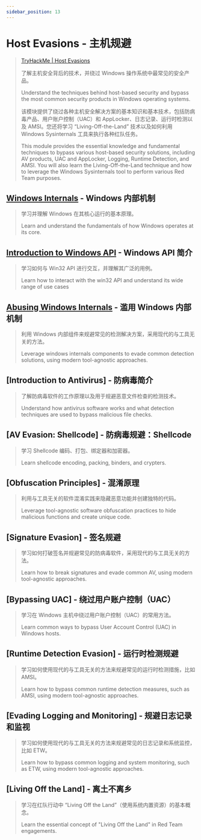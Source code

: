 ```yaml
---
sidebar_position: 13
---
```


# Host Evasions - 主机规避

> [TryHackMe | Host Evasions](https://tryhackme.com/module/host-evasions)
>
> 了解主机安全背后的技术，并绕过 Windows 操作系统中最常见的安全产品。
>
> Understand the techniques behind host-based security and bypass the most common security products in Windows operating systems.
>
> 该模块提供了绕过各种主机安全解决方案的基本知识和基本技术，包括防病毒产品、用户账户控制（UAC）和 AppLocker、日志记录、运行时检测以及 AMSI。您还将学习 “Living-Off-the-Land” 技术以及如何利用 Windows Sysinternals 工具来执行各种红队任务。
>
> This module provides the essential knowledge and fundamental techniques to bypass various host-based security solutions, including AV products, UAC and AppLocker, Logging, Runtime Detection, and AMSI. You will also learn the Living-Off-the-Land technique and how to leverage the Windows Sysinternals tool to perform various Red Team purposes.

## [Windows Internals](./Windows-Internals) - Windows 内部机制

> 学习并理解 Windows 在其核心运行的基本原理。
>
> Learn and understand the fundamentals of how Windows operates at its core.

## [Introduction to Windows API](./Introduction-to-Windows-API) - Windows API 简介

> 学习如何与 Win32 API 进行交互，并理解其广泛的用例。
>
> Learn how to interact with the win32 API and understand its wide range of use cases

## [Abusing Windows Internals](./Abusing-Windows-Internals) - 滥用 Windows 内部机制

> 利用 Windows 内部组件来规避常见的检测解决方案，采用现代的与工具无关的方法。
>
> Leverage windows internals components to evade common detection solutions, using modern tool-agnostic approaches.

## [Introduction to Antivirus] - 防病毒简介

> 了解防病毒软件的工作原理以及用于规避恶意文件检查的检测技术。
>
> Understand how antivirus software works and what detection techniques are used to bypass malicious file checks.

## [AV Evasion: Shellcode] - 防病毒规避：Shellcode

> 学习 Shellcode 编码、打包、绑定器和加密器。
>
> Learn shellcode encoding, packing, binders, and crypters.

## [Obfuscation Principles] - 混淆原理

> 利用与工具无关的软件混淆实践来隐藏恶意功能并创建独特的代码。
>
> Leverage tool-agnostic software obfuscation practices to hide malicious functions and create unique code.

## [Signature Evasion] - 签名规避

> 学习如何打破签名并规避常见的防病毒软件，采用现代的与工具无关的方法。
>
> Learn how to break signatures and evade common AV, using modern tool-agnostic approaches.

## [Bypassing UAC] - 绕过用户账户控制（UAC）

> 学习在 Windows 主机中绕过用户账户控制（UAC）的常用方法。
>
> Learn common ways to bypass User Account Control (UAC) in Windows hosts.

## [Runtime Detection Evasion] - 运行时检测规避

> 学习如何使用现代的与工具无关的方法来规避常见的运行时检测措施，比如 AMSI。
>
> Learn how to bypass common runtime detection measures, such as AMSI, using modern tool-agnostic approaches.

## [Evading Logging and Monitoring] - 规避日志记录和监视

> 学习如何使用现代的与工具无关的方法来规避常见的日志记录和系统监控，比如 ETW。
>
> Learn how to bypass common logging and system monitoring, such as ETW, using modern tool-agnostic approaches.

## [Living Off the Land] - 离土不离乡

> 学习在红队行动中 “Living Off the Land”（使用系统内置资源）的基本概念。
>
> Learn the essential concept of "Living Off the Land" in Red Team engagements.
